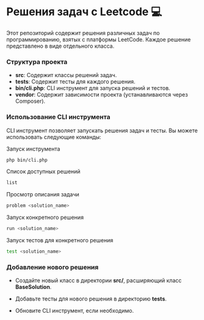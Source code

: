 
# Решения задач с Leetcode 💻

Этот репозиторий содержит решения различных задач по программированию, взятых с платформы LeetCode. Каждое решение представлено в виде отдельного класса.

### Структура проекта

- **src**: Содержит классы решений задач.
- **tests**: Содержит тесты для каждого решения.
- **bin/cli.php**: CLI инструмент для запуска решений и тестов.
- **vendor**: Содержит зависимости проекта (устанавливаются через Composer).

### Использование CLI инструмента
CLI инструмент позволяет запускать решения задач и тесты. Вы можете использовать следующие команды:

Запуск инструмента
   ```bash
php bin/cli.php
   ```

Список доступных решений
   ```bash
list
   ```
Просмотр описания задачи
```bash
problem <solution_name>
```
Запуск конкретного решения
```bash
run <solution_name>
```
Запуск тестов для конкретного решения
```bash
test <solution_name>
```

### Добавление нового решения

- Создайте новый класс в директории **src/**, расширяющий класс **BaseSolution**.

- Добавьте тесты для нового решения в директорию **tests**.

- Обновите CLI инструмент, если необходимо.
